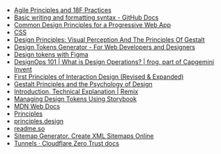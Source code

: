 - [Agile Principles and 18F Practices](https://agile.18f.gov)
- [Basic
    writing and formatting syntax - GitHub Docs](https://docs.github.com/en/get-started/writing-on-github/getting-started-with-writing-and-formatting-on-github/basic-writing-and-formatting-syntax)
- [Common Design Principles for a
    Progressive Web App](https://gotechark.com/blog/common-design-principles-for-a-progressive-web-app)
- [CSS](https://developer.mozilla.org/en-US/docs/Web/CSS)
- [Design
    Principles: Visual Perception And The Principles Of Gestalt](https://www.smashingmagazine.com/2014/03/design-principles-visual-perception-and-the-principles-of-gestalt)
- [Design Tokens Generator - For Web Developers and Designers](https://www.design-tokens.dev)
- [Design tokens with Figma](https://blog.prototypr.io/design-tokens-with-figma-aef25c42430f)
- [DesignOps 101 | What is Design Operations? | frog, part of
    Capgemini Invent](https://www.frog.co/designmind/designops101)
- [First Principles of Interaction Design (Revised &
    Expanded)](https://asktog.com/atc/principles-of-interaction-design)
- [Gestalt Principles and the Psychology of
    Design](https://www.sitepoint.com/gestalt-principles-psychology-design)
- [Introduction,
    Technical Explanation | Remix](https://remix.run/docs/en/main/discussion/introduction)
- [Managing Design Tokens Using Storybook](https://dev.to/psqrrl/managing-design-tokens-using-storybook-5975)
- [MDN Web Docs](https://developer.mozilla.org/en-US)
- [Principles](http://www.tersiiska.com/design/principles)
- [principles.design](https://principles.design/examples)
- [readme.so](https://readme.so)
- [Sitemap Generator. Create XML Sitemaps Online](https://www.mysitemapgenerator.com)
- [Tunnels
    · Cloudflare Zero Trust docs](https://developers.cloudflare.com/cloudflare-one/faq/cloudflare-tunnels-faq)
